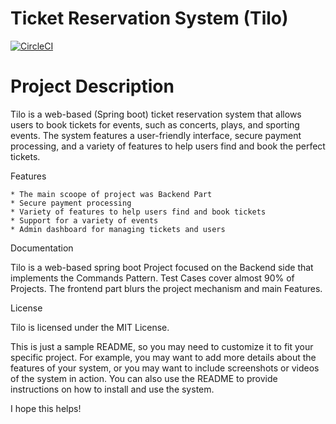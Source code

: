 # Ticket Reservation System (Tilo)

[![CircleCI](https://circleci.com/gh/fancypandaa/Train-Ticket-Reservation.svg?style=svg)](https://circleci.com/gh/fancypandaa/Train-Ticket-Reservation)

# Project Description

Tilo is a web-based (Spring boot) ticket reservation system that allows users to book tickets for events, such as concerts, plays, and sporting events. The system features a user-friendly interface, secure payment processing, and a variety of features to help users find and book the perfect tickets.

Features

    
    * The main scoope of project was Backend Part 
    * Secure payment processing
    * Variety of features to help users find and book tickets
    * Support for a variety of events
    * Admin dashboard for managing tickets and users



Documentation


Tilo is a web-based spring boot Project focused on the Backend side that implements the Commands Pattern.
Test Cases cover almost 90% of Projects.
The frontend part blurs the project mechanism and main Features.


License

Tilo is licensed under the MIT License.

This is just a sample README, so you may need to customize it to fit your specific project. For example, you may want to add more details about the features of your system, or you may want to include screenshots or videos of the system in action. You can also use the README to provide instructions on how to install and use the system.

I hope this helps!
